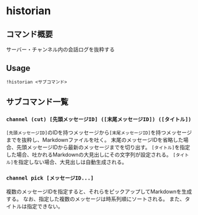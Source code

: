 # historian

## コマンド概要

サーバー・チャンネル内の会話ログを抜粋する

## Usage

```txt
!historian <サブコマンド>
```

## サブコマンド一覧

### `channel (cut) [先頭メッセージID] ([末尾メッセージID]) ([タイトル])`

`[先頭メッセージID]`のIDを持つメッセージから`[末尾メッセージID]`を持つメッセージまでを抜粋し、Markdownファイルを吐く。
末尾のメッセージIDを省略した場合、先頭メッセージIDから最新のメッセージまでを切り出す。
`[タイトル]`を指定した場合、吐かれるMarkdownの大見出しにその文字列が設定される。
`[タイトル]`を指定しない場合、大見出しは自動生成される。

### `channel pick [メッセージID...]`

複数のメッセージIDを指定すると、それらをピックアップしてMarkdownを生成する。
なお、指定した複数のメッセージは時系列順にソートされる。
また、タイトルは指定できない。
